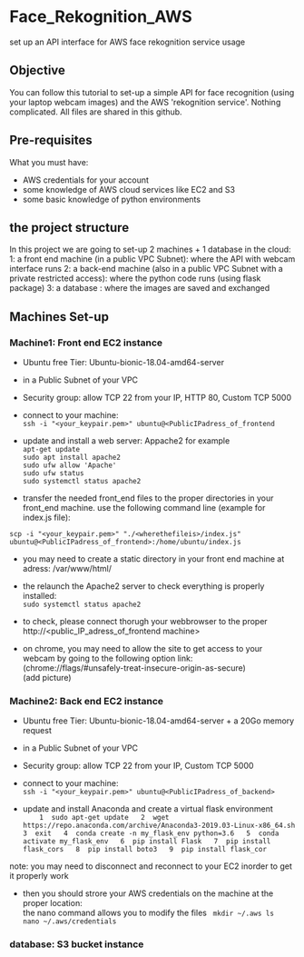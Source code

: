 # Face_Rekognition_AWS
set up an API interface for AWS face rekognition service usage

## Objective
You can follow this tutorial to set-up a simple API for face recognition (using your laptop webcam images) and the AWS 'rekognition service'. 
Nothing complicated. All files are shared in this github.

## Pre-requisites
What you must have:
- AWS credentials for your account
- some knowledge of AWS cloud services like EC2 and S3
- some basic knowledge of python environments

## the project structure
In this project we are going to set-up 2 machines + 1 database in the cloud:
1: a front end machine (in a public VPC Subnet): where the API with webcam interface runs
2: a back-end machine (also in a public VPC Subnet with a private restricted access): where the python code runs (using flask package)
3: a database : where the images are saved and exchanged

## Machines Set-up
### Machine1: Front end EC2 instance
- Ubuntu free Tier: Ubuntu-bionic-18.04-amd64-server
- in a Public Subnet of your VPC
- Security group: allow TCP 22 from your IP, HTTP 80, Custom TCP 5000
- connect to your machine:  
`ssh -i "<your_keypair.pem>" ubuntu@<PublicIPadress_of_frontend`

- update and install a web server: Appache2 for example  
`apt-get update`  
`sudo apt install apache2`  
`sudo ufw allow 'Apache'`  
`sudo ufw status`  
`sudo systemctl status apache2`  

- transfer the needed front_end files to the proper directories in your front_end machine.
use the following command line (example for index.js file):  

`scp -i "<your_keypair.pem>" "./<wherethefileis>/index.js" ubuntu@<PublicIPadress_of_frontend>:/home/ubuntu/index.js`

- you may need to create a static directory in your front end machine at adress: /var/www/html/  

- the relaunch the Apache2 server to check everything is properly installed:  
`sudo systemctl status apache2`

- to check, please connect thorugh your webbrowser to the proper http://<public_IP_adress_of_frontend machine>  
- on chrome, you may need to allow the site to get access to your webcam by going to the following option link:  
(chrome://flags/#unsafely-treat-insecure-origin-as-secure)  
(add picture)  





### Machine2: Back end EC2 instance
- Ubuntu free Tier: Ubuntu-bionic-18.04-amd64-server + a 20Go memory request
- in a Public Subnet of your VPC
- Security group: allow TCP 22 from your IP, Custom TCP 5000
- connect to your machine:  
`ssh -i "<your_keypair.pem>" ubuntu@<PublicIPadress_of_backend>`  

- update and install Anaconda and create a virtual flask environment  
`    1  sudo apt-get update  
    2  wget https://repo.anaconda.com/archive/Anaconda3-2019.03-Linux-x86_64.sh  
    3  exit  
    4  conda create -n my_flask_env python=3.6  
    5  conda activate my_flask_env  
    6  pip install Flask  
    7  pip install flask_cors  
    8  pip install boto3  
    9  pip install flask_cor`  

note: you may need to disconnect and reconnect to your EC2 inorder to get it properly work

- then you should strore your AWS credentials on the machine at the proper location:  
the nano command allows you to modify the files
` mkdir ~/.aws
  ls  
  nano ~/.aws/credentials`

### database: S3 bucket instance
